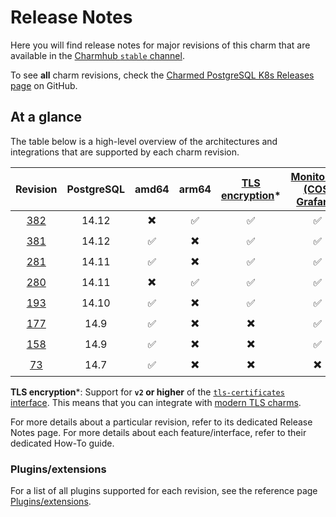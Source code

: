 # Release Notes

Here you will find release notes for major revisions of this charm that are available in the [Charmhub `stable` channel](https://juju.is/docs/juju/channel#heading--risk).

To see  **all** charm revisions, check the [Charmed PostgreSQL K8s Releases page](https://github.com/canonical/postgresql-k8s-operator/releases) on GitHub.

## At a glance

The table below is a high-level overview of the architectures and integrations that are supported by each charm revision. 

| Revision | PostgreSQL | amd64 | arm64 | [TLS  encryption](/t/9685)* | [Monitoring (COS, Grafana)](/t/10600)  | [Tracing (Tempo K8s)](/t/14521)  |
|:--------:|:-----:|:-----:|:-----:|:--------------------:|:---------------:|:--------------------:|
|      [382](/t/15442) | 14.12 | :heavy_multiplication_x:   |    :white_check_mark:   |          :white_check_mark:            |        :white_check_mark:         |         :white_check_mark:           |
|     [381](/t/15442)  | 14.12 |    :white_check_mark:    | :heavy_multiplication_x: |          :white_check_mark:           |        :white_check_mark:         |         :white_check_mark:           |
|     [281](/t/14068)  | 14.11 |    :white_check_mark:    | :heavy_multiplication_x: |          :white_check_mark:           |        :white_check_mark:         |         :white_check_mark:           |
|      [280](/t/14068) | 14.11 |  :heavy_multiplication_x:   |    :white_check_mark:   |          :white_check_mark:            |        :white_check_mark:         |         :white_check_mark:           |
|      [193](/t/13208) | 14.10 |   :white_check_mark:   |    :heavy_multiplication_x:   |          :white_check_mark:            |        :white_check_mark:        |           :heavy_multiplication_x:         |
|      [177](/t/12668) |  14.9 |  :white_check_mark:    |    :heavy_multiplication_x:   |            :heavy_multiplication_x:          |        :white_check_mark:         |           :heavy_multiplication_x:         |
|      [158](/t/11874) |  14.9 |  :white_check_mark:    |    :heavy_multiplication_x:   |            :heavy_multiplication_x:          |       :white_check_mark:          |           :heavy_multiplication_x:        |
|      [73](/t/11873) | 14.7 |   :white_check_mark:    |    :heavy_multiplication_x:   |           :heavy_multiplication_x:          |       :heavy_multiplication_x:     |       :heavy_multiplication_x:     |


**TLS encryption***: Support for **`v2` or higher** of the [`tls-certificates` interface](https://charmhub.io/tls-certificates-interface/libraries/tls_certificates). This means that you can integrate with [modern TLS charms](https://charmhub.io/topics/security-with-x-509-certificates).

For more details about a particular revision, refer to its dedicated Release Notes page.
For more details about each feature/interface, refer to their dedicated How-To guide.

### Plugins/extensions

For a list of all plugins supported for each revision, see the reference page [Plugins/extensions](/t/10945).